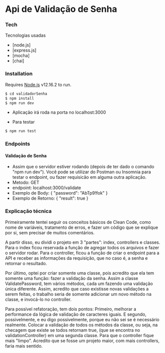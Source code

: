 # Api de Validação de Senha


### Tech
Tecnologias usadas

* [node.js]
* [express.js]
* [mocha]
* [chai]

### Installation

Requires [Node.js](https://nodejs.org/) v12.16.2 to run.

```sh
$ cd validadorSenha
$ npm install
$ npm run dev
```
- Aplicação irá roda na porta no localhost:3000

- Para testar
```sh
$ npm run test
```

### Endpoints

#### Validação de Senha

- Assim que o servidor estiver rodando (depois de ter dado o comando "npm run dev"). Você pode se utilizar do Postman ou Insomnia para testar o endpoint, ou fazer requisicão em alguma outra aplicação.
- Metodo: GET
- endpoint: localhost:3000/validate
- Exemplo de Body: {
	 "password": "AbTp9!fok"
 }
- Exemplo de Retorno: {
    "result": true
    }


### Explicação técnica

Primeiramente tentei seguir os conceitos básicos de Clean Code, como nome de variáveis, tratamento de erros, e fazer um código que se explique por si, sem precisar de muitos comentários. 

A partir disso, eu dividi o projeto em 3 "partes": index, controllers e classes. Para o index ficou reservada a função de agregar todos os arquivos e fazer o servidor rodar. Para o controller, ficou a função de criar o endpoint para a API e receber as informações da requisição, que no caso é, a senha e retornar o resultado. 

Por último, optei por criar somente uma classe, pois acredito que ela tem somente uma função: fazer a validação da senha. Assim a classe ValidatePassword, tem vários métodos, cada um fazendo uma validação única diferente. Assim, acredito que caso existisse novas validações a serem feitas, o trabalho seria de somente adicionar um novo método na classe, e invocá-lo no controller. 

Para possível refatoração, tem dois pontos: Primeiro, melhorar a performance da lógica de validação de caracteres iguais. E segundo, possivelmente, e eu digo possivelmente, porque eu não sei se é necessário realmente. Colocar a validação de todos os métodos da classe, ou seja, na checagem que existe se todos retornam true, (que se encontra no validationController) em uma segunda classe. Para que o controller fique mais "limpo". Acredito que se fosse um projeto maior, com mais controllers, faria mais sentido. 
